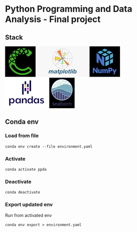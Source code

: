 # Python Programming and Data Analysis - Final project

## Stack

![Conda Logo](/docs/conda.jpg "Conda Logo") 
![Matplotlib Logo](/docs/matplotlib.jpg "Matplotlib Logo") 
![Numpy Logo](/docs/numpy.jpg "Numpy Logo")
![Pandas Logo](/docs/pandas.jpg "Pandas Logo")
![Seaborn Logo](/docs/seaborn.jpg "Seaborn Logo")

## Conda env

### Load from file
```
conda env create --file environment.yaml
```
### Activate
```
conda activate ppda
```
### Deactivate
```
conda deactivate
```
### Export updated env

Run from activated env

```
conda env export > environment.yaml
```
